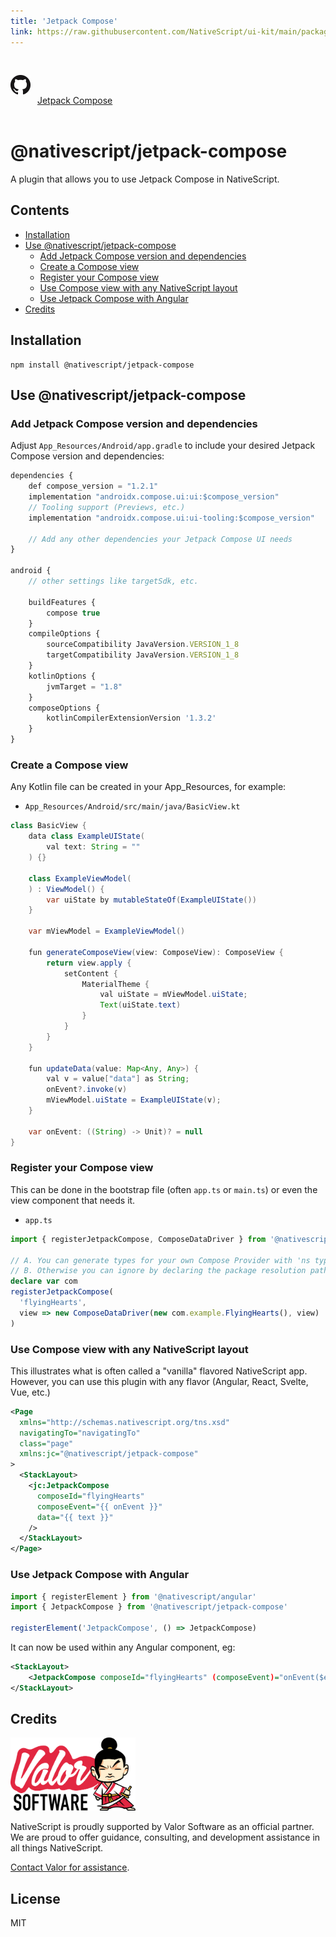 ```yaml
---
title: 'Jetpack Compose'
link: https://raw.githubusercontent.com/NativeScript/ui-kit/main/packages/jetpack-compose/README.md
---
```


<div style="width: 100%; padding: 1.2em 0em">
	<img alt="github logo" src="../assets/images/github/GitHub-Mark-32px.png" style="display: inline; margin: 1em 0.5em 1em 0em">
	<a href="https://github.com/NativeScript/ui-kit/tree/main/packages/jetpack-compose" target="_blank" noopener>Jetpack Compose</a>
</div>

# @nativescript/jetpack-compose

A plugin that allows you to use Jetpack Compose in NativeScript.

## Contents

- [Installation](#installation)
- [Use @nativescript/jetpack-compose](#use-nativescriptjetpack-compose)
  - [Add Jetpack Compose version and dependencies](#add-jetpack-compose-version-and-dependencies)
  - [Create a Compose view](#create-a-compose-view)
  - [Register your Compose view](#register-your-compose-view)
  - [Use Compose view with any NativeScript layout](#use-compose-view-with-any-nativescript-layout)
  - [Use Jetpack Compose with Angular](#use-jetpack-compose-with-angular)
- [Credits](#credits)

## Installation

```cli
npm install @nativescript/jetpack-compose
```

## Use @nativescript/jetpack-compose

### Add Jetpack Compose version and dependencies

Adjust `App_Resources/Android/app.gradle` to include your desired Jetpack Compose version and dependencies:

```ts
dependencies {
    def compose_version = "1.2.1"
    implementation "androidx.compose.ui:ui:$compose_version"
    // Tooling support (Previews, etc.)
    implementation "androidx.compose.ui:ui-tooling:$compose_version"

    // Add any other dependencies your Jetpack Compose UI needs
}

android {
    // other settings like targetSdk, etc.

    buildFeatures {
        compose true
    }
    compileOptions {
        sourceCompatibility JavaVersion.VERSION_1_8
        targetCompatibility JavaVersion.VERSION_1_8
    }
    kotlinOptions {
        jvmTarget = "1.8"
    }
    composeOptions {
        kotlinCompilerExtensionVersion '1.3.2'
    }
}
```

### Create a Compose view

Any Kotlin file can be created in your App_Resources, for example:

- `App_Resources/Android/src/main/java/BasicView.kt`

```java
class BasicView {
    data class ExampleUIState(
        val text: String = ""
    ) {}

    class ExampleViewModel(
    ) : ViewModel() {
        var uiState by mutableStateOf(ExampleUIState())
    }

    var mViewModel = ExampleViewModel()

    fun generateComposeView(view: ComposeView): ComposeView {
        return view.apply {
            setContent {
                MaterialTheme {
                    val uiState = mViewModel.uiState;
                    Text(uiState.text)
                }
            }
        }
    }

    fun updateData(value: Map<Any, Any>) {
        val v = value["data"] as String;
        onEvent?.invoke(v)
        mViewModel.uiState = ExampleUIState(v);
    }

    var onEvent: ((String) -> Unit)? = null
}
```

### Register your Compose view

This can be done in the bootstrap file (often `app.ts` or `main.ts`) or even the view component that needs it.

- `app.ts`

```typescript
import { registerJetpackCompose, ComposeDataDriver } from '@nativescript/jetpack-compose'

// A. You can generate types for your own Compose Provider with 'ns typings android --aar {path/to/{name}.aar}'
// B. Otherwise you can ignore by declaring the package resolution path you know you provided
declare var com
registerJetpackCompose(
  'flyingHearts',
  view => new ComposeDataDriver(new com.example.FlyingHearts(), view)
)
```

### Use Compose view with any NativeScript layout

This illustrates what is often called a "vanilla" flavored NativeScript app. However, you can use this plugin with any flavor (Angular, React, Svelte, Vue, etc.)

```xml
<Page
  xmlns="http://schemas.nativescript.org/tns.xsd"
  navigatingTo="navigatingTo"
  class="page"
  xmlns:jc="@nativescript/jetpack-compose"
>
  <StackLayout>
    <jc:JetpackCompose
      composeId="flyingHearts"
      composeEvent="{{ onEvent }}"
      data="{{ text }}"
    />
  </StackLayout>
</Page>
```

### Use Jetpack Compose with Angular

```ts
import { registerElement } from '@nativescript/angular'
import { JetpackCompose } from '@nativescript/jetpack-compose'

registerElement('JetpackCompose', () => JetpackCompose)
```

It can now be used within any Angular component, eg:

```xml
<StackLayout>
    <JetpackCompose composeId="flyingHearts" (composeEvent)="onEvent($event)" [data]="data"></JetpackCompose>
</StackLayout>
```

## Credits

<img src="https://raw.githubusercontent.com/valor-software/.github/d947b8547a9d5a6021e4f6af7b1df816c1c5f268/profile/valor-logo%20for-light.png#gh-light-mode-only" alt="Valor Software" width="200" />

NativeScript is proudly supported by Valor Software as an official partner. We are proud to offer guidance, consulting, and development assistance in all things NativeScript.

[Contact Valor for assistance](https://valor-software.com/).

## License

MIT
